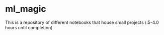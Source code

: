 # ml_magic
This is a repository of different notebooks that house small projects (.5-4.0 hours until completion)
